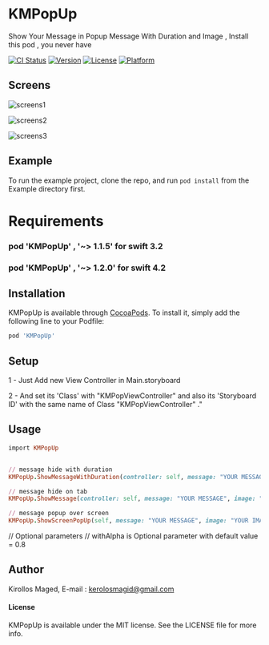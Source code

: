 # KMPopUp

Show Your Message in Popup Message With Duration and Image , Install this pod , you never have

[![CI Status](http://img.shields.io/travis/KirollosSa/-KMPopUp.svg?style=flat)](https://travis-ci.org/KirollosSa/-KMPopUp)
[![Version](https://img.shields.io/cocoapods/v/KMPopUp.svg?style=flat)](http://cocoapods.org/pods/KMPopUp)
[![License](https://img.shields.io/cocoapods/l/KMPopUp.svg?style=flat)](http://cocoapods.org/pods/KMPopUp)
[![Platform](https://img.shields.io/cocoapods/p/KMPopUp.svg?style=flat)](http://cocoapods.org/pods/KMPopUp)

## Screens
![screens1](http://spreskill.com/img/1.gif)

![screens2](http://spreskill.com/img/2.gif)

![screens3](http://spreskill.com/img/3.gif)


## Example

To run the example project, clone the repo, and run `pod install` from the Example directory first.

# Requirements
### pod 'KMPopUp' , '~> 1.1.5' for swift 3.2
### pod 'KMPopUp' , '~> 1.2.0' for swift 4.2

## Installation

KMPopUp is available through [CocoaPods](http://cocoapods.org). To install
it, simply add the following line to your Podfile:

```ruby
pod 'KMPopUp'
```

## Setup
1 - Just Add new View Controller in Main.storyboard

2 - And set its 'Class' with "KMPopViewController" and also its 'Storyboard ID' with the same name of Class "KMPopViewController" ."

## Usage 
```ruby
import KMPopUp


// message hide with duration
KMPopUp.ShowMessageWithDuration(controller: self, message: "YOUR MESSAGE", image: "YOUR IMAGE", duration: 2.0,withAlpha: 0.8)

// message hide on tab
KMPopUp.ShowMessage(controller: self, message: "YOUR MESSAGE", image: "YOUR IMAGE" ,withAlpha: 0.8)

// message popup over screen
KMPopUp.ShowScreenPopUp(self, message: "YOUR MESSAGE", image: "YOUR IMAGE", withAlpha: 0.8)


```
// Optional parameters
// withAlpha is Optional parameter with default value = 0.8

## Author

Kirollos Maged, E-mail : kerolosmagid@gmail.com

#### License

KMPopUp is available under the MIT license. See the LICENSE file for more info.
